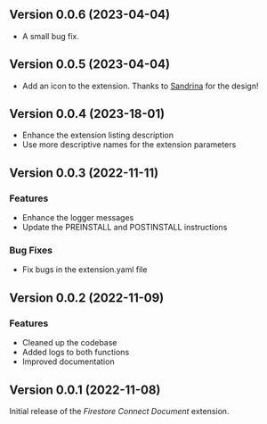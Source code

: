## Version 0.0.6 (2023-04-04)

- A small bug fix.

## Version 0.0.5 (2023-04-04)

- Add an icon to the extension. Thanks to [Sandrina](https://sandrina.framer.website/) for the design!

## Version 0.0.4 (2023-18-01)

- Enhance the extension listing description
- Use more descriptive names for the extension parameters

## Version 0.0.3 (2022-11-11)

### Features

- Enhance the logger messages
- Update the PREINSTALL and POSTINSTALL instructions

### Bug Fixes

- Fix bugs in the extension.yaml file

## Version 0.0.2 (2022-11-09)

### Features

- Cleaned up the codebase
- Added logs to both functions
- Improved documentation

## Version 0.0.1 (2022-11-08)

Initial release of the _Firestore Connect Document_ extension.
